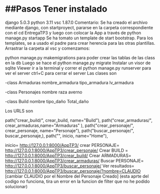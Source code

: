 # ##Pasos Tener instalado

django 5.0.3
python 3.11
vsc 1.87.0
Comentario: Se ha creado el archivo mediante django, con startproyect, pararse en la carpeta correspondiente con el cd EntregaTP3 y luego con colocar la App a través de python manage.py startapp Se ha tomato un template de start bootstrap. Para los templates, se a usado el padre para crear herencia para las otras plantillas. Arrastrar la carpeta al vsc y comenzamos:

python manage.py makemigrations para poder crear las tablas de las class en la db
Luego se hace el python manage.py migrate
Instalar un visor de sqlite Viewer
ir a la terminal y correr el python manage.py runserver para ver el server
ctrl+C para cerrar el server
Las clases son

-class Armaduras  nombre_armadura tipo_armadura lv_armadura

-class Personajes  nombre raza  averno

-class Build   nombre  tipo_daño  Total_daño

Los URLS son

path("crear_build/", crear_build, name="Build"),
    path("crear_armaduras/", crear_armaduras,name="Armaduras" ),
    path("crear_personaje/", crear_personaje, name="Personaje"),
    path("buscar_personaje/", buscar_personaje,),
    path("", inicio, name="Home"),

inicio= http://127.0.0.1:8000/AppTP3/
crear PERSONAJE= http://127.0.0.1:8000/AppTP3/crear_personaje/
Crear BUILD = http://127.0.0.1:8000/AppTP3/crear_build/
Crear ARMADURAS= http://127.0.0.1:8000/AppTP3/crear_armaduras/
Buscar PERSONAJE= http://127.0.0.1:8000/AppTP3/buscar_personaje/
Ver resultados= http://127.0.0.1:8000/AppTP3/buscar_personaje/?nombre=CLAUDIO  [cambiar CLAUDIO por el Nombre del Personaje Creado] (esta aprte del codigo no funciona, tira un error en la funcion de filter que no he podido solucionar)

